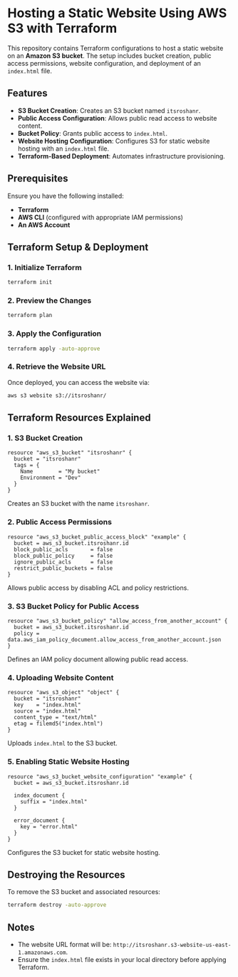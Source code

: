 # Hosting a Static Website Using AWS S3 with Terraform

This repository contains Terraform configurations to host a static website on an **Amazon S3 bucket**. The setup includes bucket creation, public access permissions, website configuration, and deployment of an `index.html` file.

## Features

- **S3 Bucket Creation**: Creates an S3 bucket named `itsroshanr`.
- **Public Access Configuration**: Allows public read access to website content.
- **Bucket Policy**: Grants public access to `index.html`.
- **Website Hosting Configuration**: Configures S3 for static website hosting with an `index.html` file.
- **Terraform-Based Deployment**: Automates infrastructure provisioning.

## Prerequisites

Ensure you have the following installed:

- **Terraform**
- **AWS CLI** (configured with appropriate IAM permissions)
- **An AWS Account**

## Terraform Setup & Deployment

### 1. Initialize Terraform

```sh
terraform init
```

### 2. Preview the Changes

```sh
terraform plan
```

### 3. Apply the Configuration

```sh
terraform apply -auto-approve
```

### 4. Retrieve the Website URL

Once deployed, you can access the website via:

```sh
aws s3 website s3://itsroshanr/
```

## Terraform Resources Explained

### **1. S3 Bucket Creation**

```hcl
resource "aws_s3_bucket" "itsroshanr" {
  bucket = "itsroshanr"
  tags = {
    Name        = "My bucket"
    Environment = "Dev"
  }
}
```

Creates an S3 bucket with the name `itsroshanr`.

### **2. Public Access Permissions**

```hcl
resource "aws_s3_bucket_public_access_block" "example" {
  bucket = aws_s3_bucket.itsroshanr.id
  block_public_acls       = false
  block_public_policy     = false
  ignore_public_acls      = false
  restrict_public_buckets = false
}
```

Allows public access by disabling ACL and policy restrictions.

### **3. S3 Bucket Policy for Public Access**

```hcl
resource "aws_s3_bucket_policy" "allow_access_from_another_account" {
  bucket = aws_s3_bucket.itsroshanr.id
  policy = data.aws_iam_policy_document.allow_access_from_another_account.json
}
```

Defines an IAM policy document allowing public read access.

### **4. Uploading Website Content**

```hcl
resource "aws_s3_object" "object" {
  bucket = "itsroshanr"
  key    = "index.html"
  source = "index.html"
  content_type = "text/html"
  etag = filemd5("index.html")
}
```

Uploads `index.html` to the S3 bucket.

### **5. Enabling Static Website Hosting**

```hcl
resource "aws_s3_bucket_website_configuration" "example" {
  bucket = aws_s3_bucket.itsroshanr.id

  index_document {
    suffix = "index.html"
  }

  error_document {
    key = "error.html"
  }
}
```

Configures the S3 bucket for static website hosting.

## Destroying the Resources

To remove the S3 bucket and associated resources:

```sh
terraform destroy -auto-approve
```

## Notes

- The website URL format will be: `http://itsroshanr.s3-website-us-east-1.amazonaws.com`.
- Ensure the `index.html` file exists in your local directory before applying Terraform.
